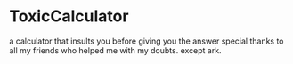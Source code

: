 # ToxicCalculator
a calculator that insults you before giving you the answer
special thanks to all my friends who helped me with my doubts. except ark.
